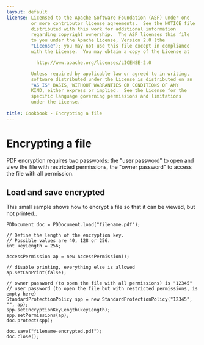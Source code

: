 ```yaml
---
layout: default
license: Licensed to the Apache Software Foundation (ASF) under one
         or more contributor license agreements.  See the NOTICE file
         distributed with this work for additional information
         regarding copyright ownership.  The ASF licenses this file
         to you under the Apache License, Version 2.0 (the
         "License"); you may not use this file except in compliance
         with the License.  You may obtain a copy of the License at

           http://www.apache.org/licenses/LICENSE-2.0

         Unless required by applicable law or agreed to in writing,
         software distributed under the License is distributed on an
         "AS IS" BASIS, WITHOUT WARRANTIES OR CONDITIONS OF ANY
         KIND, either express or implied.  See the License for the
         specific language governing permissions and limitations
         under the License.
         
title: Cookbook - Encrypting a file
---
```


Encrypting a file
=================

PDF encryption requires two passwords: the "user password" to open and view the file with restricted permissions, the "owner password" to access the file with all permission.


Load and save encrypted
-----------------------

This small sample shows how to encrypt a file so that it can be viewed, but not printed..

    PDDocument doc = PDDocument.load("filename.pdf");

    // Define the length of the encryption key.
    // Possible values are 40, 128 or 256.
    int keyLength = 256;
    
    AccessPermission ap = new AccessPermission();
        
    // disable printing, everything else is allowed
    ap.setCanPrint(false);
        
    // owner password (to open the file with all permissions) is "12345"
    // user password (to open the file but with restricted permissions, is empty here) 
    StandardProtectionPolicy spp = new StandardProtectionPolicy("12345", "", ap);
    spp.setEncryptionKeyLength(keyLength);
    spp.setPermissions(ap);
    doc.protect(spp);
        
    doc.save("filename-encrypted.pdf");
    doc.close();